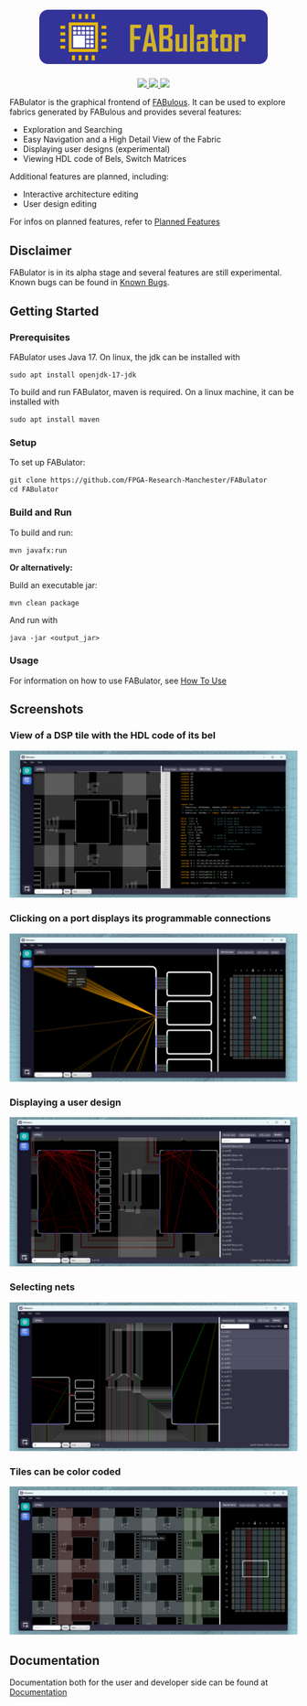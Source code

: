 <h1 align="center">
    <img width="400" src="docs/img/logo_and_name_rounded.png"/>
</h1>

<p align="center">
    <a href="https://github.com/FPGA-Research-Manchester/FABulator/issues" title="Open Issues">
        <img src="https://img.shields.io/github/issues/FPGA-Research-Manchester/FABulator">
    </a>
    <a href="https://github.com/FPGA-Research-Manchester/FABulator/actions/workflows/build_and_test.yml" title="Build and Test">
        <img src="https://github.com/FPGA-Research-Manchester/FABulator/actions/workflows/build_and_test.yml/badge.svg">
    </a>
    <a href="./LICENSE" title="License">
        <img src="https://img.shields.io/badge/License-Apache%202.0-green.svg">
    </a>
</p>

FABulator is the graphical frontend of [FABulous](https://github.com/FPGA-Research-Manchester/FABulous). 
It can be used to explore fabrics generated by FABulous and provides several features:

- Exploration and Searching
- Easy Navigation and a High Detail View of the Fabric
- Displaying user designs (experimental)
- Viewing HDL code of Bels, Switch Matrices

Additional features are planned, including:
- Interactive architecture editing
- User design editing

For infos on planned features, refer to [Planned Features](docs/user/plannedFeatures.md)

## Disclaimer

FABulator is in its alpha stage and several 
features are still experimental. Known bugs 
can be found in 
[Known Bugs](docs/developer/knownBugs.md).

## Getting Started

### Prerequisites
FABulator uses Java 17. On linux, the jdk can
be installed with

```
sudo apt install openjdk-17-jdk
```

To build and run FABulator, maven is required. 
On a linux machine, it can be installed with
```
sudo apt install maven
```

### Setup

To set up FABulator:

```
git clone https://github.com/FPGA-Research-Manchester/FABulator
cd FABulator
```


### Build and Run
To build and run:

```
mvn javafx:run
```

**Or alternatively:**

Build an executable jar:
```
mvn clean package
```
And run with
```
java -jar <output_jar>
```

### Usage

For information on how to use FABulator, see [How To Use](docs/user/howToUse.md)

## Screenshots

### View of a DSP tile with the HDL code of its bel
![App Screenshot](docs/img/ui_demo.png)

### Clicking on a port displays its programmable connections
![App Screenshot](docs/img/switch_matrix.png)

### Displaying a user design
![App Screenshot](docs/img/user_design.png)

### Selecting nets
![App Screenshot](docs/img/net_selection.png)

### Tiles can be color coded
![App Screenshot](docs/img/color_coding.png)

## Documentation

Documentation both for the user and developer side can be found at [Documentation](/docs)

